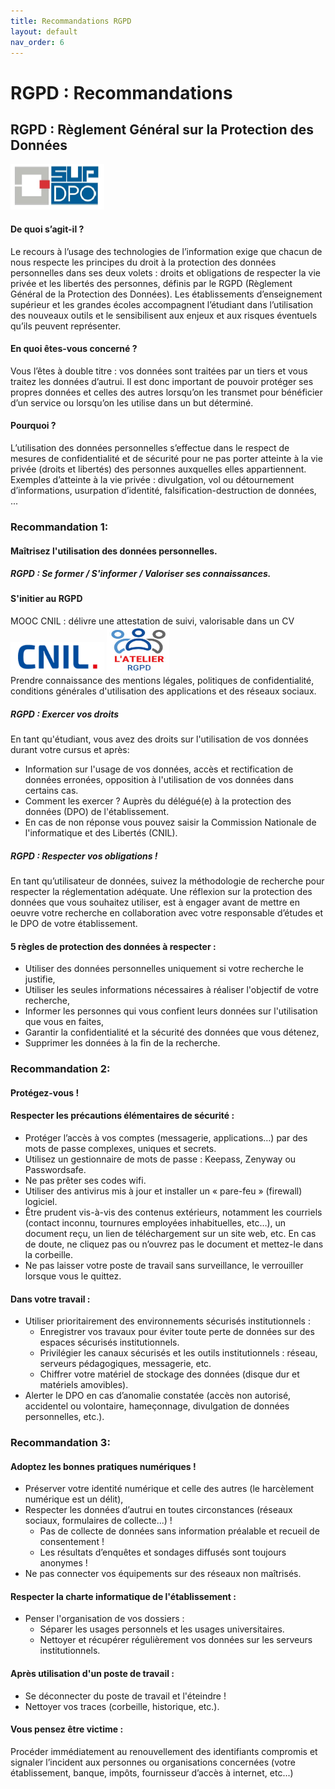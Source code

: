 ```yaml
---
title: Recommandations RGPD
layout: default
nav_order: 6
---
```


# RGPD : Recommandations

## RGPD : Règlement Général sur la Protection des Données

![supDPO](images/supDPO.png)  

#### De quoi s’agit-il ?  

Le recours à l’usage des technologies de l’information exige que chacun de nous respecte les principes du droit à la protection des données personnelles dans ses deux volets : droits et obligations de respecter la vie privée et les libertés des personnes, définis par le RGPD (Règlement Général de la Protection des Données). Les établissements d’enseignement supérieur et les grandes écoles accompagnent l’étudiant dans l’utilisation des nouveaux outils et le sensibilisent aux enjeux et aux risques éventuels qu’ils peuvent représenter.  

#### En quoi êtes-vous concerné ?  

Vous l’êtes à double titre : vos données sont traitées par un tiers et vous traitez les données d’autrui. Il est donc important de pouvoir protéger ses propres données et celles des autres lorsqu’on les transmet pour bénéficier d’un service ou lorsqu’on les utilise dans un but déterminé.  

#### Pourquoi ?  

L’utilisation des données personnelles s’effectue dans le respect de mesures de confidentialité et de sécurité pour ne pas porter atteinte à la vie privée (droits et libertés) des personnes auxquelles elles appartiennent.  
Exemples d’atteinte à la vie privée : divulgation, vol ou détournement d’informations, usurpation d’identité, falsification-destruction de données, ...

### Recommandation 1:

#### Maîtrisez l'utilisation des données personnelles. 

##### RGPD : Se former / S'informer / Valoriser ses connaissances.  

#### S'initier au RGPD

MOOC CNIL : délivre une attestation de suivi, valorisable dans un CV  
[<img src="images\cnil.PNG" class="img-fluid" width ="150" height="50"/>](https://www.cnil.fr/) [<img src="images\mooc.PNG" class="img-fluid" width ="100" height="75"/>](https://atelier-rgpd.cnil.fr)  
Prendre connaissance des mentions légales, politiques de confidentialité, conditions générales d'utilisation des applications et des réseaux sociaux.

##### RGPD : Exercer vos droits
En tant qu'étudiant, vous avez des droits sur l'utilisation de vos données durant votre cursus et après:
- Information sur l'usage de vos données, accès et rectification de données erronées, opposition à l'utilisation de vos données dans certains cas.
- Comment les exercer ? Auprès du délégué(e) à la protection des données (DPO) de l'établissement.
- En cas de non réponse vous pouvez saisir la Commission Nationale de l'informatique et des Libertés (CNIL).

##### RGPD : Respecter vos obligations !
En tant qu’utilisateur de données, suivez la méthodologie de recherche pour respecter la réglementation adéquate. Une réflexion sur la protection des données que vous souhaitez utiliser, est à engager avant de mettre en oeuvre votre recherche en collaboration avec votre responsable d’études et le DPO de votre établissement.  

#### 5 règles de protection des données à respecter :
- Utiliser des données personnelles uniquement si votre recherche le justifie,
- Utiliser les seules informations nécessaires à réaliser l'objectif de votre recherche,
- Informer les personnes qui vous confient leurs données sur l'utilisation que vous en faites,
- Garantir la confidentialité et la sécurité des données que vous détenez,
- Supprimer les données à la fin de la recherche.

### Recommandation 2:

#### Protégez-vous !  

#### Respecter les précautions élémentaires de sécurité :
- Protéger l’accès à vos comptes (messagerie, applications…) par des mots de passe complexes, uniques et secrets.
- Utilisez un gestionnaire de mots de passe : Keepass, Zenyway ou Passwordsafe.
- Ne pas prêter ses codes wifi.
- Utiliser des antivirus mis à jour et installer un « pare-feu » (firewall) logiciel.
- Être prudent vis-à-vis des contenus extérieurs, notamment les courriels (contact inconnu, tournures employées inhabituelles, etc…), un document reçu, un lien de téléchargement sur un site web, etc. En cas de doute, ne cliquez pas ou n’ouvrez pas le document et mettez-le dans la corbeille.
- Ne pas laisser votre poste de travail sans surveillance, le verrouiller lorsque vous le quittez.

#### Dans votre travail :
- Utiliser prioritairement des environnements sécurisés institutionnels :
  - Enregistrer vos travaux pour éviter toute perte de données sur des espaces sécurisés institutionnels.
  - Privilégier les canaux sécurisés et les outils institutionnels : réseau, serveurs pédagogiques, messagerie, etc.
  - Chiffrer votre matériel de stockage des données (disque dur et matériels amovibles).
- Alerter le DPO en cas d’anomalie constatée (accès non autorisé, accidentel ou volontaire, hameçonnage, divulgation de données personnelles, etc.).
    
### Recommandation 3:

#### Adoptez les bonnes pratiques numériques !  

- Préserver votre identité numérique et celle des autres (le harcèlement numérique est un délit),
- Respecter les données d’autrui en toutes circonstances (réseaux sociaux, formulaires de collecte...) !
  - Pas de collecte de données sans information préalable et recueil de consentement !
  - Les résultats d’enquêtes et sondages diffusés sont toujours anonymes !
- Ne pas connecter vos équipements sur des réseaux non maîtrisés.

#### Respecter la charte informatique de l'établissement :
- Penser l'organisation de vos dossiers :
  - Séparer les usages personnels et les usages universitaires.
  - Nettoyer et récupérer régulièrement vos données sur les serveurs institutionnels.

#### Après utilisation d'un poste de travail :
- Se déconnecter du poste de travail et l'éteindre !
- Nettoyer vos traces (corbeille, historique, etc.).

#### Vous pensez être victime :
Procéder immédiatement au renouvellement des identifiants compromis et signaler l’incident aux personnes ou organisations concernées (votre établissement, banque, impôts, fournisseur d’accès à internet, etc...)
